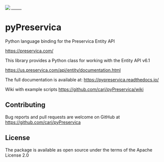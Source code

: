 <span>
<pre>
    <a href="https://pypreservica.readthedocs.io/">
    <img src="https://github.com/carj/pyPreservica/blob/master/docs/images/logo1.JPG" align="left" /></a>
</pre>
</span>

# pyPreservica
Python language binding for the Preservica Entity API

https://preservica.com/

This library provides a Python class for working with the Entity API v6.1

https://us.preservica.com/api/entity/documentation.html


The full documentation is available at: https://pypreservica.readthedocs.io/

Wiki with example scripts https://github.com/carj/pyPreservica/wiki

## Contributing

Bug reports and pull requests are welcome on GitHub at https://github.com/carj/pyPreservica

## License

The package is available as open source under the terms of the Apache License 2.0
